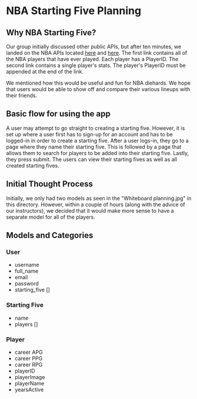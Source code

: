 # NBA Starting Five Planning

## Why NBA Starting Five?

Our group initially discussed other public APIs, but after ten minutes, we landed on the NBA APIs located [here](https://stats.nba.com/stats/commonallplayers?IsOnlyCurrentSeason=0&LeagueID=00&Season=2017-18) and [here](https://stats.nba.com/stats/commonplayerinfo/?PlayerId=). The first link contains all of the NBA players that have ever played. Each player has a PlayerID. The second link contains a single player's stats. The player's PlayerID must be appended at the end of the link.

We mentioned how this would be useful and fun for NBA diehards. We hope that users would be able to show off and compare their various lineups with their friends.

## Basic flow for using the app

A user may attempt to go straight to creating a starting five. However, it is set up where a user first has to sign-up for an account and has to be logged-in in order to create a starting five. After a user logs-in, they go to a page where they name their starting five. This is followed by a page that allows them to search for players to be added into their starting five. Lastly, they press submit. The users can view their starting fives as well as all created starting fives.

## Initial Thought Process

Initially, we only had two models as seen in the "Whiteboard planning.jpg" in this directory. However, within a couple of hours (along with the advice of our instructors), we decided that it would make more sense to have a separate model for all of the players.

## Models and Categories

### User

-  username
-  full_name
-  email
-  password
-  starting_five []

### Starting Five

-  name
-  players []

### Player

-  career APG
-  career PPG
-  career RPG
-  playerID
-  playerImage
-  playerName
-  yearsActive
